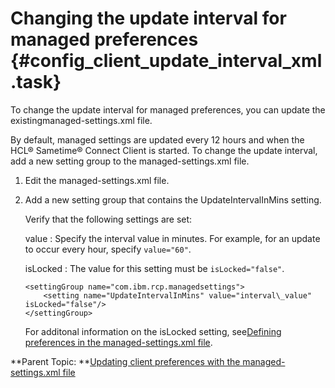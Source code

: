 # Changing the update interval for managed preferences {#config_client_update_interval_xml .task}

To change the update interval for managed preferences, you can update the existingmanaged-settings.xml file.

By default, managed settings are updated every 12 hours and when the HCL® Sametime® Connect Client is started. To change the update interval, add a new setting group to the managed-settings.xml file.

1.  Edit the managed-settings.xml file.

2.  Add a new setting group that contains the UpdateIntervalInMins setting.

    Verify that the following settings are set:

    value
    :   Specify the interval value in minutes. For example, for an update to occur every hour, specify `value="60"`.

    isLocked
    :   The value for this setting must be `isLocked="false"`.

    ```
    <settingGroup name="com.ibm.rcp.managedsettings">  
        <setting name="UpdateIntervalInMins" value="interval\_value" isLocked="false"/>
    </settingGroup>
    ```

    For additonal information on the isLocked setting, see[Defining preferences in the managed-settings.xml file](config_client_xml_file.md).


**Parent Topic:  **[Updating client preferences with the managed-settings.xml file](config_client_xml_location.md)


